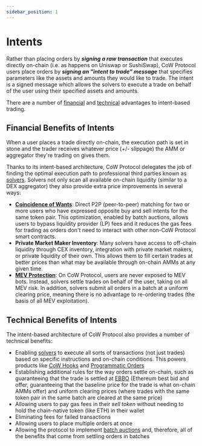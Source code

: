 ```yaml
---
sidebar_position: 1
---
```


# Intents

Rather than placing orders by _**signing a raw transaction**_ that executes directly on-chain (i.e. as happens on Uniswap or SushiSwap), CoW Protocol users place orders by _**signing an "intent to trade" message**_ that specifies parameters like the assets and amounts they would like to trade.
The intent is a signed message which allows the solvers to execute a trade on behalf of the user using their specified assets and amounts. 

There are a number of [financial](#financial-benefits-of-intents) and [technical](#technical-benefits-of-intents) advantages to intent-based trading.

## Financial Benefits of Intents

When a user places a trade directly on-chain, the execution path is set in stone and the trader receives whatever price (+/- slippage) the AMM or aggregator they're trading on gives them. 

Thanks to its intent-based architecture, CoW Protocol delegates the job of finding the optimal execution path to professional third parties known as [solvers](./solvers).
Solvers not only scan all available on-chain liquidity (similar to a DEX aggregator) they also provide extra price improvements in several ways:

- [**Coincidence of Wants**](../how-it-works/coincidence-of-wants): Direct P2P (peer-to-peer) matching for two or more users who have expressed opposite buy and sell intents for the same token pair.
  This optimization, enabled by batch auctions, allows users to bypass liquidity provider (LP) fees and it reduces the gas fees for trading as orders don't need to interact with other non-CoW Protocol smart contracts.
- **Private Market Maker Inventory**: Many solvers have access to off-chain liquidity through CEX inventory, integration with private market makers, or private liquidity of their own.
  This allows them to fill certain trades at better prices than what may be available through on-chain AMMs at any given time.
- [**MEV Protection**](../benefits/mev-protection): On CoW Protocol, users are never exposed to MEV bots. Instead, solvers settle trades on behalf of the user, taking on all MEV risk.
  In addition, solvers submit all orders in a batch at a uniform clearing price, meaning there is no advantage to re-ordering trades (the basis of all MEV exploitation).

## Technical Benefits of Intents

The intent-based architecture of CoW Protocol also provides a number of technical benefits: 

- Enabling [solvers](./solvers) to execute all sorts of transactions (not just trades) based on specific instructions and on-chain conditions. This powers products like [CoW Hooks](../order-types/cow-hooks) and [Programmatic Orders](../order-types/programmatic-orders)
- Establishing additional rules for the way orders settle on-chain, such as guaranteeing that the trade is settled at [EBBO](/cow-protocol/reference/core/definitions#ebbo) (Ethereum best bid and offer, guaranteeing that the baseline price for the trade is what on-chain AMMs offer) and uniform clearing prices (where trades with the same token pair in the same batch are cleared at the same price)
- Allowing users to pay gas fees in their *sell token* without needing to hold the chain-native token (like ETH) in their wallet
- Eliminating fees for failed transactions
- Allowing users to place multiple orders at once
- Allowing the protocol to implement [batch auctions](./batch-auctions) and, therefore, all of the benefits that come from settling orders in batches
